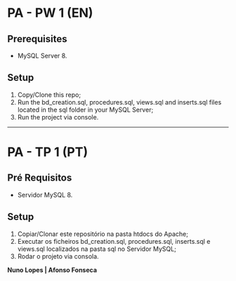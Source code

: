 # PA - PW 1 (EN)

## Prerequisites

* MySQL Server 8.

## Setup

1. Copy/Clone this repo;
2. Run the bd_creation.sql, procedures.sql, views.sql and inserts.sql files located in the sql folder in your MySQL Server;
3. Run the project via console.

-----

# PA - TP 1 (PT)

## Pré Requisitos

* Servidor MySQL 8.

## Setup

1. Copiar/Clonar este repositório na pasta htdocs do Apache;
2. Executar os ficheiros bd_creation.sql, procedures.sql, inserts.sql e views.sql localizados na pasta sql no Servidor MySQL;
3. Rodar o projeto via consola.

**Nuno Lopes | Afonso Fonseca**
